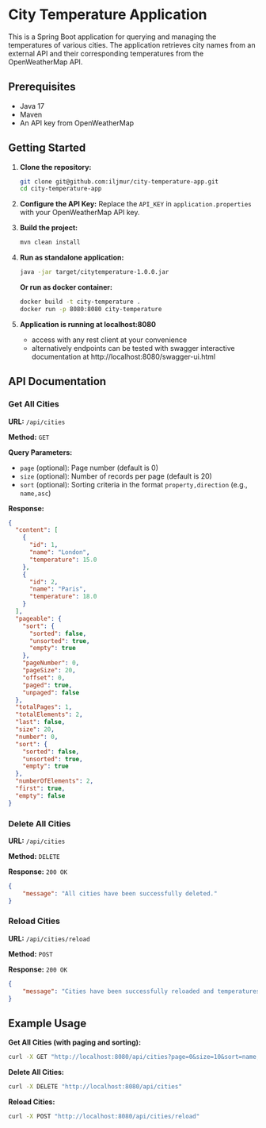 # City Temperature Application

This is a Spring Boot application for querying and managing the temperatures of various cities. The application retrieves city names from an external API and their corresponding temperatures from the OpenWeatherMap API.

## Prerequisites

- Java 17
- Maven
- An API key from OpenWeatherMap

## Getting Started

1. **Clone the repository:**
	```bash
	git clone git@github.com:iljmur/city-temperature-app.git
	cd city-temperature-app
	```

2. **Configure the API Key:**
   Replace the `API_KEY` in `application.properties` with your OpenWeatherMap API key.

3. **Build the project:**
	```bash
	mvn clean install
	```

4. **Run as standalone application:**
	```bash
	java -jar target/citytemperature-1.0.0.jar
	```
   
   **Or run as docker container:**
	```bash
	docker build -t city-temperature .
	docker run -p 8080:8080 city-temperature
	```
	
5. **Application is running at localhost:8080**
	- access with any rest client at your convenience
	- alternatively endpoints can be tested with swagger interactive documentation at http://localhost:8080/swagger-ui.html
	
## API Documentation

### Get All Cities

**URL:** `/api/cities`

**Method:** `GET`

**Query Parameters:**
- `page` (optional): Page number (default is 0)
- `size` (optional): Number of records per page (default is 20)
- `sort` (optional): Sorting criteria in the format `property,direction` (e.g., `name,asc`)

**Response:**
```json
{
  "content": [
    {
      "id": 1,
      "name": "London",
      "temperature": 15.0
    },
    {
      "id": 2,
      "name": "Paris",
      "temperature": 18.0
    }
  ],
  "pageable": {
    "sort": {
      "sorted": false,
      "unsorted": true,
      "empty": true
    },
    "pageNumber": 0,
    "pageSize": 20,
    "offset": 0,
    "paged": true,
    "unpaged": false
  },
  "totalPages": 1,
  "totalElements": 2,
  "last": false,
  "size": 20,
  "number": 0,
  "sort": {
    "sorted": false,
    "unsorted": true,
    "empty": true
  },
  "numberOfElements": 2,
  "first": true,
  "empty": false
}
```

### Delete All Cities

**URL:** `/api/cities`

**Method:** `DELETE`

**Response:** `200 OK`
```json
{
	"message": "All cities have been successfully deleted."
}
```

### Reload Cities

**URL:** `/api/cities/reload`

**Method:** `POST`

**Response:** `200 OK`
```json
{
	"message": "Cities have been successfully reloaded and temperatures updated."
}
```


## Example Usage

**Get All Cities (with paging and sorting):**
```sh
curl -X GET "http://localhost:8080/api/cities?page=0&size=10&sort=name,asc"
```

**Delete All Cities:**
```sh
curl -X DELETE "http://localhost:8080/api/cities"
```

**Reload Cities:**
```sh
curl -X POST "http://localhost:8080/api/cities/reload"
```
